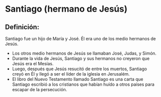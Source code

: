 # Santiago (hermano de Jesús)

## Definición: 

Santiago fue un hijo de María y José.  Él era uno de los medio hermanos de Jesús.

* Los otros medio hermanos de Jesús se llamaban José, Judas, y Simón.
* Durante la vida de Jesús, Santiago y sus hermanos no creyeron que Jesús era el Mesías.
* Luego, después que Jesús resucitó de entre los muertos, Santiago creyó en Él y llegó a ser el líder de la iglesia en Jerusalém.
* El libro del Nuevo Testamento llamado Santiago es una carta que Santiago escribió a los cristianos que habían huído a otros países para escapar de la persecución.

